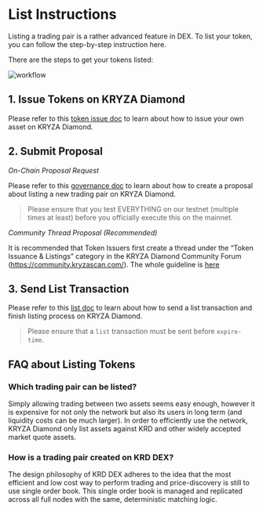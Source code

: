 # List Instructions

Listing a trading pair is a rather advanced feature in DEX. To list your token, you can follow the step-by-step instruction here.

There are the steps to get your tokens listed:

![workflow](./assets/listing-workflow.jpg)

## 1. Issue Tokens on KRYZA Diamond
Please refer to this [token issue doc](tokens.md) to learn about how to issue your own asset on KRYZA Diamond.

## 2. Submit Proposal

*On-Chain Proposal Request*


Please refer to this [governance doc](governance.md) to learn about how to create a proposal about listing a new trading pair on KRYZA Diamond.

> Please ensure that you test EVERYTHING on our testnet (multiple times at least) before you officially execute this on the mainnet.

*Community Thread Proposal (Recommended)*

It is recommended that Token Issuers first create a thread under the “Token Issuance & Listings” category in the KRYZA Diamond Community Forum (https://community.kryzascan.com/). The whole guideline is [here](https://community.kryzascan.com/topic/18/guidelines-on-how-to-list-your-token-on-shree-dex)

## 3. Send List Transaction

Please refer to this [list doc](list.md) to learn about how to send a list transaction and finish listing process on KRYZA Diamond.

> Please ensure that  a `list` transaction must be sent before `expire-time`.


## FAQ about Listing  Tokens

###  Which trading pair can be listed?

Simply allowing trading between two assets seems easy enough, however it is expensive for not only the network  but also its users in long term (and liquidity costs can be much larger). In order to efficiently use the network, KRYZA Diamond only list assets against KRD and other widely accepted market quote assets.

### How is a trading pair created on KRD DEX?

The design philosophy of KRD DEX adheres to the idea that the most efficient and low cost way to perform trading and price-discovery is still to use single order book. This single order book is managed and replicated across all full nodes with the same, deterministic matching logic.

